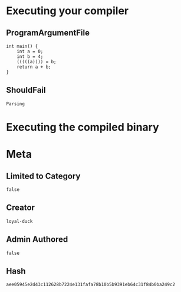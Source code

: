 # Executing your compiler

## ProgramArgumentFile

```
int main() {
    int a = 0;
    int b = 4;
    (((((a)))) = b;
    return a + b;
}
```

## ShouldFail

```
Parsing
```

# Executing the compiled binary

# Meta

## Limited to Category

```
false
```

## Creator

```
loyal-duck
```

## Admin Authored

```
false
```

## Hash

```
aee05945e2d43c112628b7224e131fafa78b10b5b9391eb64c31f84b0ba249c2
```
